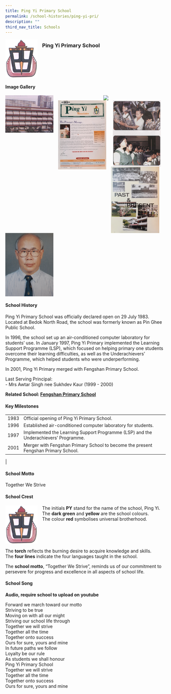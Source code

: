 ```yaml
---
title: Ping Yi Primary School
permalink: /school-histories/ping-yi-pri/
description: ""
third_nav_title: Schools
---
```

<img src="/images/pingyipri1.png" style="width:20%;margin-right:15px;" align = "left">

### **Ping Yi Primary School**

<br clear="left">

#### **Image Gallery**

<p><a href="/images/pingyipri2.jpg">  
<img src="/images/pingyipri2.jpg" style="width:30%;margin-right:15px;" align = "left">
</a></p>

<p><a href="/images/pingyipri4.jpg">  
<img src="/images/pingyipri4.jpg" style="width:30%;margin-right:45px;" align = "right">
</a></p>

<p><a href="/images/pingyipri3.jpg">  
<img src="/images/pingyipri3.jpg" style="width:30%;margin-right:15px;" align = "right">
</a></p>

<p><a href="/images/pingyipri5.jpg">  
<img src="/images/pingyipri5.jpg" style="width:30%;margin-right:15px;" align = "left">
</a></p>

<p><a href="/images/pingyipri7.jpg">  
<img src="/images/pingyipri7.jpg" style="width:30%;margin-right:15px;" align = "left">
</a></p>

<p><a href="/images/pingyipri8.jpg">  
<img src="/images/pingyipri8.jpg" style="width:30%;margin-right:15px;" align = "left">
</a></p>

<br clear="left">

#### **School History**
Ping Yi Primary School was officially declared open on 29 July 1983. Located at Bedok North Road, the school was formerly known as Pin Ghee Public School.

In 1996, the school set up an air-conditioned computer laboratory for students’ use. In January 1997, Ping Yi Primary implemented the Learning Support Programme (LSP), which focused on helping primary one students overcome their learning difficulties, as well as the Underachievers’ Programme, which helped students who were underperforming.

In 2001, Ping Yi Primary merged with Fengshan Primary School.

Last Serving Principal:<br>
\- Mrs Awtar Singh nee Sukhdev Kaur (1999 - 2000)

**Related School: [Fengshan Primary School](/school-histories/fengshan-pri/)**

#### **Key Milestones**

|  |  |
|:---:|---|
| 1983 | Official opening of Ping Yi Primary School. |
| 1996 | Established air-conditioned computer laboratory for students. |
| 1997 | Implemented the Learning Support Programme (LSP) and the Underachievers’ Programme. |
| 2001 | Merger with Fengshan Primary School to become the present Fengshan Primary School. |
|

#### **School Motto**
Together We Strive

#### **School Crest**
<img src="/images/pingyipri1.png" style="width:20%;margin-right:15px;" align = "left">

The initials **PY** stand for the name of the school, Ping Yi. <br>
The **dark green** and **yellow** are the school colours. <br>
The colour **red** symbolises universal brotherhood.

<br clear="left">

The **torch** reflects the burning desire to acquire knowledge and skills. <br>
The **four lines** indicate the four languages taught in the school.

The **school motto**, “Together We Strive”, reminds us of our commitment to persevere for progress and excellence in all aspects of school life.

#### **School Song**
**Audio, require school to upload on youtube**

Forward we march toward our motto<br>
Striving to be true<br>
Moving on with all our might<br>
Striving our school life through<br>
Together we will strive<br>
Together all the time<br>
Together onto success<br>
Ours for sure, yours and mine<br>
In future paths we follow<br>
Loyalty be our rule<br>
As students we shall honour<br>
Ping Yi Primary School<br>
Together we will strive<br>
Together all the time<br>
Together onto success<br>
Ours for sure, yours and mine